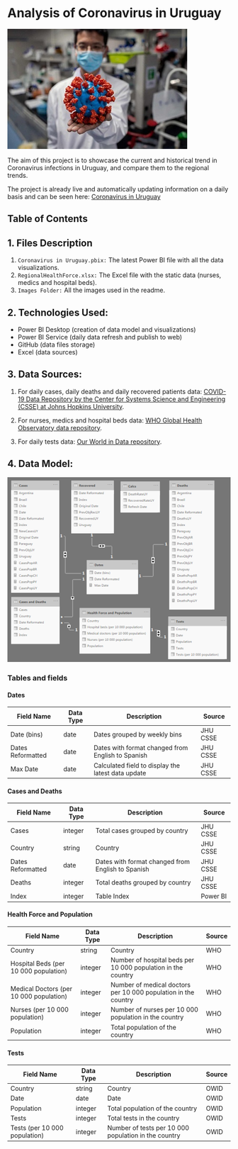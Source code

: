 # Analysis of Coronavirus in Uruguay
![](/Images/Coronavirus_Logo.jpg)

The aim of this project is to showcase the current and historical trend in Coronavirus infections in Uruguay, and compare them to the regional trends.

The project is already live and automatically updating information on a daily basis and can be seen here: 
[Coronavirus in Uruguay](https://bit.ly/3a6ggZT)


## Table of Contents

## 1. Files Description

1. `Coronavirus in Uruguay.pbix:` The latest Power BI file with all the data visualizations.
2. `RegionalHealthForce.xlsx:` The Excel file with the static data (nurses, medics and hospital beds).
3. `Images Folder:` All the images used in the readme.


## 2. Technologies Used:

* Power BI Desktop (creation of data model and visualizations)
* Power BI Service (daily data refresh and publish to web)
* GitHub (data files storage)
* Excel (data sources)


## 3. Data Sources:

1. For daily cases, daily deaths and daily recovered patients data:
[COVID-19 Data Repository by the Center for Systems Science and Engineering (CSSE) at Johns Hopkins University](https://github.com/CSSEGISandData/COVID-19).

2. For nurses, medics and hospital beds data:
[WHO Global Health Observatory data repository](https://apps.who.int/gho/data/node.home).

3. For daily tests data:
[Our World in Data repository](https://github.com/owid/covid-19-data/tree/master/public/data).


## 4. Data Model:
![](/Images/DataModel.PNG)


### Tables and fields

#### Dates

| Field Name | Data Type | Description | Source |
| ----------- | ----------- | ----------- | ----------- |
| Date (bins) | date | Dates grouped by weekly bins | JHU CSSE |
| Dates Reformatted | date | Dates with format changed from English to Spanish | JHU CSSE |
| Max Date | date | Calculated field to display the latest data update | JHU CSSE |


#### Cases and Deaths

| Field Name | Data Type | Description | Source |
| ----------- | ----------- | ----------- | ----------- |
| Cases | integer |Total cases grouped by country | JHU CSSE |
| Country | string | Country | JHU CSSE |
| Dates Reformatted | date | Dates with format changed from English to Spanish | JHU CSSE |
| Deaths | integer | Total deaths grouped by country | JHU CSSE |
| Index | integer | Table Index | Power BI |


#### Health Force and Population

| Field Name | Data Type | Description | Source |
| ----------- | ----------- | ----------- | ----------- |
| Country | string | Country | WHO |
| Hospital Beds (per 10 000 population) | integer | Number of hospital beds per 10 000 population in the country | WHO |
| Medical Doctors (per 10 000 population) | integer |  Number of medical doctors per 10 000 population in the country | WHO |
| Nurses (per 10 000 population) | integer |  Number of nurses per 10 000 population in the country | WHO |
| Population | integer | Total population of the country | WHO |


#### Tests

| Field Name | Data Type | Description | Source |
| ----------- | ----------- | ----------- | ----------- |
| Country | string | Country | OWID |
| Date | date | Date | OWID |
| Population | integer | Total population of the country | OWID |
| Tests | integer |  Total tests in the country | OWID |
| Tests (per 10 000 population) | integer |  Number of tests per 10 000 population in the country | OWID |



